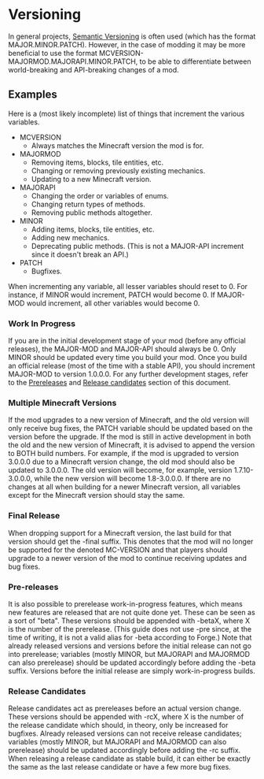 Versioning
==========
In general projects, [Semantic Versioning](http://semver.org/) is often used (which has the format MAJOR.MINOR.PATCH). However, in the case of modding it may be more beneficial to use the format MCVERSION-MAJORMOD.MAJORAPI.MINOR.PATCH, to be able to differentiate between world-breaking and API-breaking changes of a mod.

Examples
---------
Here is a (most likely incomplete) list of things that increment the various variables.

* MCVERSION
	* Always matches the Minecraft version the mod is for.
* MAJORMOD
	* Removing items, blocks, tile entities, etc.
	* Changing or removing previously existing mechanics.
	* Updating to a new Minecraft version.
* MAJORAPI
	* Changing the order or variables of enums.
	* Changing return types of methods.
	* Removing public methods altogether.
* MINOR
	* Adding items, blocks, tile entities, etc.
	* Adding new mechanics.
	* Deprecating public methods. (This is not a MAJOR-API increment since it doesn't break an API.)
* PATCH
	* Bugfixes.

When incrementing any variable, all lesser variables should reset to 0. For instance, if MINOR would increment, PATCH would become 0. If MAJOR-MOD would increment, all other variables would become 0.

### Work In Progress
If you are in the initial development stage of your mod (before any official releases), the MAJOR-MOD and MAJOR-API should always be 0. Only MINOR should be updated every time you build your mod. Once you build an official release (most of the time with a stable API), you should increment MAJOR-MOD to version 1.0.0.0. For any further development stages, refer to the [Prereleases](#prereleases) and [Release candidates](#release-candidates) section of this document.

### Multiple Minecraft Versions
If the mod upgrades to a new version of Minecraft, and the old version will only receive bug fixes, the PATCH variable should be updated based on the version before the upgrade. If the mod is still in active development in both the old and the new version of Minecraft, it is advised to append the version to BOTH build numbers. For example, if the mod is upgraded to version 3.0.0.0 due to a Minecraft version change, the old mod should also be updated to 3.0.0.0. The old version will become, for example, version 1.7.10-3.0.0.0, while the new version will become 1.8-3.0.0.0. If there are no changes at all when building for a newer Minecraft version, all variables except for the Minecraft version should stay the same.

### Final Release
When dropping support for a Minecraft version, the last build for that version should get the -final suffix. This denotes that the mod will no longer be supported for the denoted MC-VERSION and that players should upgrade to a newer version of the mod to continue receiving updates and bug fixes.

### Pre-releases
It is also possible to prerelease work-in-progress features, which means new features are released that are not quite done yet. These can be seen as a sort of "beta". These versions should be appended with -betaX, where X is the number of the prerelease. (This guide does not use -pre since, at the time of writing, it is not a valid alias for -beta according to Forge.) Note that already released versions and versions before the initial release can not go into prerelease; variables (mostly MINOR, but MAJORAPI and MAJORMOD can also prerelease) should be updated accordingly before adding the -beta suffix. Versions before the initial release are simply work-in-progress builds.

### Release Candidates
Release candidates act as prereleases before an actual version change. These versions should be appended with -rcX, where X is the number of the release candidate which should, in theory, only be increased for bugfixes. Already released versions can not receive release candidates; variables (mostly MINOR, but MAJORAPI and MAJORMOD can also prerelease)  should be updated accordingly before adding the -rc suffix. When releasing a release candidate as stable build, it can either be exactly the same as the last release candidate or have a few more bug fixes.
